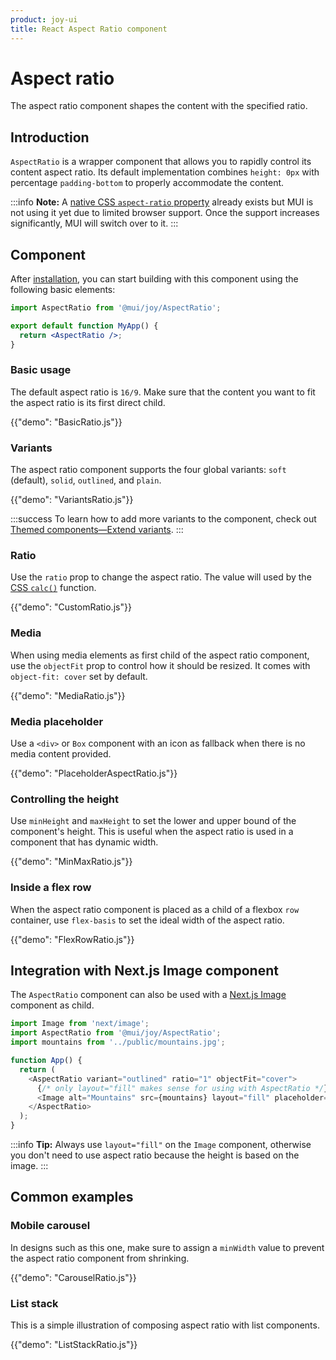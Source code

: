```yaml
---
product: joy-ui
title: React Aspect Ratio component
---
```


# Aspect ratio

<p class="description">The aspect ratio component shapes the content with the specified ratio.</p>

## Introduction

`AspectRatio` is a wrapper component that allows you to rapidly control its content aspect ratio. Its default implementation combines `height: 0px` with percentage `padding-bottom` to properly accommodate the content.

:::info **Note:** A [native CSS `aspect-ratio` property](https://developer.mozilla.org/en-US/docs/Web/CSS/aspect-ratio) already exists but MUI is not using it yet due to limited browser support. Once the support increases significantly, MUI will switch over to it. :::

## Component

After [installation](/joy-ui/getting-started/installation/), you can start building with this component using the following basic elements:

```jsx
import AspectRatio from '@mui/joy/AspectRatio';

export default function MyApp() {
  return <AspectRatio />;
}
```

### Basic usage

The default aspect ratio is `16/9`. Make sure that the content you want to fit the aspect ratio is its first direct child.

{{"demo": "BasicRatio.js"}}

### Variants

The aspect ratio component supports the four global variants: `soft` (default), `solid`, `outlined`, and `plain`.

{{"demo": "VariantsRatio.js"}}

:::success To learn how to add more variants to the component, check out [Themed components—Extend variants](/joy-ui/customization/themed-components/#extend-variants). :::

### Ratio

Use the `ratio` prop to change the aspect ratio. The value will used by the [CSS `calc()`](https://developer.mozilla.org/en-US/docs/Web/CSS/calc) function.

{{"demo": "CustomRatio.js"}}

### Media

When using media elements as first child of the aspect ratio component, use the `objectFit` prop to control how it should be resized. It comes with `object-fit: cover` set by default.

{{"demo": "MediaRatio.js"}}

### Media placeholder

Use a `<div>` or `Box` component with an icon as fallback when there is no media content provided.

{{"demo": "PlaceholderAspectRatio.js"}}

### Controlling the height

Use `minHeight` and `maxHeight` to set the lower and upper bound of the component's height. This is useful when the aspect ratio is used in a component that has dynamic width.

{{"demo": "MinMaxRatio.js"}}

### Inside a flex row

When the aspect ratio component is placed as a child of a flexbox `row` container, use `flex-basis` to set the ideal width of the aspect ratio.

{{"demo": "FlexRowRatio.js"}}

## Integration with Next.js Image component

The `AspectRatio` component can also be used with a [Next.js Image](https://nextjs.org/docs/basic-features/image-optimization) component as child.

```js
import Image from 'next/image';
import AspectRatio from '@mui/joy/AspectRatio';
import mountains from '../public/mountains.jpg';

function App() {
  return (
    <AspectRatio variant="outlined" ratio="1" objectFit="cover">
      {/* only layout="fill" makes sense for using with AspectRatio */}
      <Image alt="Mountains" src={mountains} layout="fill" placeholder="blur" />
    </AspectRatio>
  );
}
```

:::info **Tip:** Always use `layout="fill"` on the `Image` component, otherwise you don't need to use aspect ratio because the height is based on the image. :::

## Common examples

### Mobile carousel

In designs such as this one, make sure to assign a `minWidth` value to prevent the aspect ratio component from shrinking.

{{"demo": "CarouselRatio.js"}}

### List stack

This is a simple illustration of composing aspect ratio with list components.

{{"demo": "ListStackRatio.js"}}
